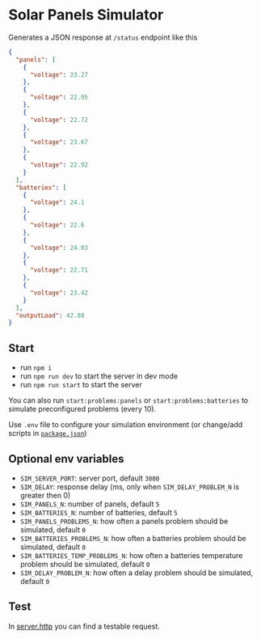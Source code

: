# Solar Panels Simulator

Generates a JSON response at `/status` endpoint like this 
```JSON
{
  "panels": [
    {
      "voltage": 23.27
    },
    {
      "voltage": 22.95
    },
    {
      "voltage": 22.72
    },
    {
      "voltage": 23.67
    },
    {
      "voltage": 22.92
    }
  ],
  "batteries": [
    {
      "voltage": 24.1
    },
    {
      "voltage": 22.6
    },
    {
      "voltage": 24.03
    },
    {
      "voltage": 22.71
    },
    {
      "voltage": 23.42
    }
  ],
  "outputLoad": 42.88
}
```

## Start
- run `npm i`
- run `npm run dev` to start the server in dev mode
- run `npm run start` to start the server

You can also run `start:problems:panels` or `start:problems:batteries` to simulate preconfigured problems (every 10).

Use `.env` file to configure your simulation environment (or change/add scripts in [`package.json`](package.json#10))

## Optional env variables
- `SIM_SERVER_PORT`: server port, default `3000`
- `SIM_DELAY`: response delay (ms, only when `SIM_DELAY_PROBLEM_N` is greater then 0)
- `SIM_PANELS_N`: number of panels, default `5`
- `SIM_BATTERIES_N`: number of batteries, default `5`
- `SIM_PANELS_PROBLEMS_N`: how often a panels problem should be simulated, default `0`
- `SIM_BATTERIES_PROBLEMS_N`: how often a batteries problem should be simulated, default `0`
- `SIM_BATTERIES_TEMP_PROBLEMS_N`: how often a batteries temperature problem should be simulated, default `0`
- `SIM_DELAY_PROBLEM_N`: how often a delay problem should be simulated, default `0`

## Test
In [server.http](http/server.http) you can find a testable request.

